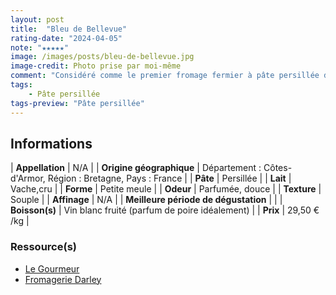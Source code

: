 ```yaml
---
layout: post
title:  "Bleu de Bellevue"
rating-date: "2024-04-05"
note: "★★★★★"
image: /images/posts/bleu-de-bellevue.jpg
image-credit: Photo prise par moi-même
comment: "Considéré comme le premier fromage fermier à pâte persillée de Bretagne, il est similaire au Bleu de Gex. Sa croûte est légèrement grisatre. Son odeur est parfumée mais reste douce. Il a une texture légèrement plus grasse et un goût moins amer. C’est une très belle découverte !"
tags:
    - Pâte persillée
tags-preview: "Pâte persillée"
---
```


## Informations

| **Appellation** | N/A |
| **Origine géographique** | Département : Côtes-d'Armor, Région : Bretagne, Pays : France  |
| **Pâte** | Persillée |
| **Lait** | Vache,cru |
| **Forme** | Petite meule |
| **Odeur** | Parfumée, douce |
| **Texture** | Souple |
| **Affinage** | N/A |
| **Meilleure période de dégustation** |  |
| **Boisson(s)** | Vin blanc fruité (parfum de poire idéalement) |
| **Prix** | 29,50 € /kg |

### Ressource(s)
* [Le Gourmeur](https://www.legourmeur.fr/portfolio-items/bleu-de-bellevue-de-bretagne/)
* [Fromagerie Darley](https://fromagerie-darley.fr/produit/bleu-de-bellevue/)